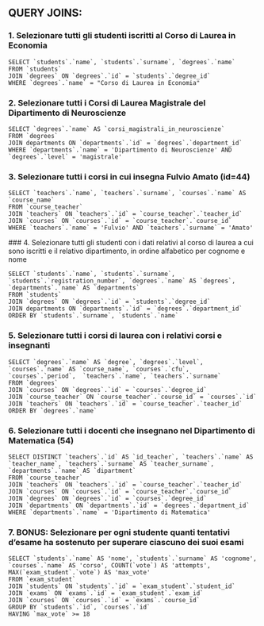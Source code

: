 
##  QUERY JOINS:
### 1. Selezionare tutti gli studenti iscritti al Corso di Laurea in Economia
```
SELECT `students`.`name`, `students`.`surname`, `degrees`.`name`
FROM `students`
JOIN `degrees` ON `degrees`.`id` = `students`.`degree_id`
WHERE `degrees`.`name` = "Corso di Laurea in Economia"
```
### 2. Selezionare tutti i Corsi di Laurea Magistrale del Dipartimento di Neuroscienze
````
SELECT `degrees`.`name` AS `corsi_magistrali_in_neuroscienze`
FROM `degrees`
JOIN departments ON `departments`.`id` = `degrees`.`department_id`
WHERE `departments`.`name` = 'Dipartimento di Neuroscienze' AND `degrees`.`level` = 'magistrale'
````
### 3. Selezionare tutti i corsi in cui insegna Fulvio Amato (id=44)
````
SELECT `teachers`.`name`, `teachers`.`surname`, `courses`.`name` AS `course_name`
FROM `course_teacher`
JOIN `teachers` ON `teachers`.`id` = `course_teacher`.`teacher_id`
JOIN `courses` ON `courses`.`id` = `course_teacher`.`course_id`
WHERE `teachers`.`name` = 'Fulvio' AND `teachers`.`surname` = 'Amato'
````
### 4. Selezionare tutti gli studenti con i dati relativi al corso di laurea a cui sono iscritti e il relativo dipartimento, in ordine alfabetico per cognome e nome
````
SELECT `students`.`name`, `students`.`surname`, `students`.`registration_number`, `degrees`.`name` AS `degrees`, `departments`.`name` AS `departments`
FROM `students`
JOIN `degrees` ON `degrees`.`id` = `students`.`degree_id` 
JOIN departments ON `departments`.`id` = `degrees`.`department_id` 
ORDER BY `students`.`surname`, `students`.`name`
````
### 5. Selezionare tutti i corsi di laurea con i relativi corsi e insegnanti
````
SELECT `degrees`.`name` AS `degree`, `degrees`.`level`, `courses`.`name` AS `course_name`, `courses`.`cfu`, `courses`.`period`,  `teachers`.`name`, `teachers`.`surname` 
FROM `degrees`
JOIN `courses` ON `degrees`.`id` = `courses`.`degree_id`
JOIN `course_teacher` ON `course_teacher`.`course_id` = `courses`.`id`
JOIN `teachers` ON `teachers`.`id` = `course_teacher`.`teacher_id`
ORDER BY `degrees`.`name`
````
### 6. Selezionare tutti i docenti che insegnano nel Dipartimento di Matematica (54)
````
SELECT DISTINCT `teachers`.`id` AS `id_teacher`, `teachers`.`name` AS `teacher_name`, `teachers`.`surname` AS `teacher_surname`, `departments`.`name` AS `dipartment`
FROM `course_teacher`
JOIN `teachers` ON `teachers`.`id` = `course_teacher`.`teacher_id`
JOIN `courses` ON `courses`.`id` = `course_teacher`.`course_id`
JOIN `degrees` ON `degrees`.`id` = `courses`.`degree_id`
JOIN `departments` ON `departments`.`id` = `degrees`.`department_id`
WHERE `departments`.`name` = 'Dipartimento di Matematica'

````
### 7. BONUS: Selezionare per ogni studente quanti tentativi d’esame ha sostenuto per superare ciascuno dei suoi esami
````
SELECT `students`.`name` AS 'nome', `students`.`surname` AS 'cognome', `courses`.`name` AS 'corso', COUNT(`vote`) AS 'attempts', MAX(`exam_student`.`vote`) AS 'max_vote'
FROM `exam_student`
JOIN `students` ON `students`.`id` = `exam_student`.`student_id`
JOIN `exams` ON `exams`.`id` = `exam_student`.`exam_id`
JOIN `courses` ON `courses`.`id` = `exams`.`course_id`
GROUP BY `students`.`id`, `courses`.`id`
HAVING `max_vote` >= 18
````





